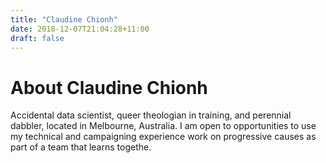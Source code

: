 ```yaml
---
title: "Claudine Chionh"
date: 2018-12-07T21:04:28+11:00
draft: false
---
```


# About Claudine Chionh

Accidental data scientist, queer theologian in training, and perennial dabbler, located in Melbourne, Australia. I am open to opportunities to use my technical and campaigning experience work on progressive causes as part of a team that learns togethe.
